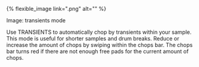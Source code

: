 ---
---

{% flexible_image link=".png" alt="" %}

Image: transients mode

Use TRANSIENTS to automatically chop by transients within your sample. This mode is useful for shorter samples and drum breaks. Reduce or increase the amount of chops by swiping within the chops bar. The chops bar turns red if there are not enough free pads for the current amount of chops.
